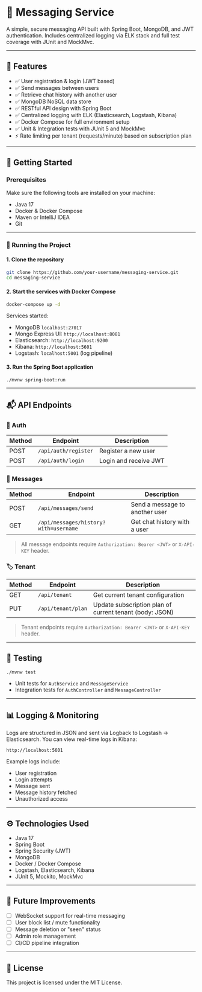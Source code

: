 # 📨 Messaging Service

A simple, secure messaging API built with Spring Boot, MongoDB, and JWT authentication. Includes centralized logging via ELK stack and full test coverage with JUnit and MockMvc.

---

## 📌 Features

- ✅ User registration & login (JWT based)
- ✅ Send messages between users
- ✅ Retrieve chat history with another user
- ✅ MongoDB NoSQL data store
- ✅ RESTful API design with Spring Boot
- ✅ Centralized logging with ELK (Elasticsearch, Logstash, Kibana)
- ✅ Docker Compose for full environment setup
- ✅ Unit & Integration tests with JUnit 5 and MockMvc
- ⚡ Rate limiting per tenant (requests/minute) based on subscription plan

---

## 🚀 Getting Started

### Prerequisites

Make sure the following tools are installed on your machine:

- Java 17
- Docker & Docker Compose
- Maven or IntelliJ IDEA
- Git

---

### 🔧 Running the Project

#### 1. Clone the repository

```bash
git clone https://github.com/your-username/messaging-service.git
cd messaging-service
```

#### 2. Start the services with Docker Compose

```bash
docker-compose up -d
```

Services started:

- MongoDB `localhost:27017`
- Mongo Express UI: `http://localhost:8081`
- Elasticsearch: `http://localhost:9200`
- Kibana: `http://localhost:5601`
- Logstash: `localhost:5001` (log pipeline)

#### 3. Run the Spring Boot application

```bash
./mvnw spring-boot:run
```

---

## 📬 API Endpoints

### 🔐 Auth

| Method | Endpoint           | Description        |
|--------|--------------------|--------------------|
| POST   | `/api/auth/register` | Register a new user |
| POST   | `/api/auth/login`    | Login and receive JWT |

### 💬 Messages

| Method | Endpoint                     | Description                        |
|--------|------------------------------|------------------------------------|
| POST   | `/api/messages/send`         | Send a message to another user     |
| GET    | `/api/messages/history?with=username` | Get chat history with a user        |

> All message endpoints require `Authorization: Bearer <JWT>` or `X-API-KEY` header.

### 🏷️ Tenant

| Method | Endpoint           | Description                                             |
|--------|--------------------|---------------------------------------------------------|
| GET    | `/api/tenant`      | Get current tenant configuration                        |
| PUT    | `/api/tenant/plan` | Update subscription plan of current tenant (body: JSON) |

> Tenant endpoints require `Authorization: Bearer <JWT>` or `X-API-KEY` header.

---

## 🧪 Testing

```bash
./mvnw test
```

- Unit tests for `AuthService` and `MessageService`
- Integration tests for `AuthController` and `MessageController`

---

## 📊 Logging & Monitoring

Logs are structured in JSON and sent via Logback to Logstash → Elasticsearch. You can view real-time logs in Kibana:

```
http://localhost:5601
```

Example logs include:

- User registration
- Login attempts
- Message sent
- Message history fetched
- Unauthorized access

---

## ⚙️ Technologies Used

- Java 17
- Spring Boot
- Spring Security (JWT)
- MongoDB
- Docker / Docker Compose
- Logstash, Elasticsearch, Kibana
- JUnit 5, Mockito, MockMvc

---

## 📌 Future Improvements

- [ ] WebSocket support for real-time messaging
- [ ] User block list / mute functionality
- [ ] Message deletion or "seen" status
- [ ] Admin role management
- [ ] CI/CD pipeline integration

---

## 📄 License

This project is licensed under the MIT License.
